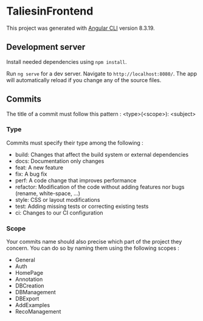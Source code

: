# TaliesinFrontend

This project was generated with [Angular CLI](https://github.com/angular/angular-cli) version 8.3.19.

## Development server

Install needed dependencies using `npm install`.

Run `ng serve` for a dev server. Navigate to `http://localhost:8080/`. The app will automatically reload if you change any of the source files.


## Commits

The title of a commit must follow this pattern : \<type>(\<scope>): \<subject>

### Type
Commits must specify their type among the following :
- build: Changes that affect the build system or external dependencies
- docs: Documentation only changes
- feat: A new feature
- fix: A bug fix
- perf: A code change that improves performance
- refactor: Modification of the code without adding features nor bugs (rename, white-space, ...)
- style: CSS or layout modifications
- test: Adding missing tests or correcting existing tests
- ci: Changes to our CI configuration

### Scope
Your commits name should also precise which part of the project they concern.
You can do so by naming them using the following scopes :
- General
- Auth
- HomePage
- Annotation
- DBCreation
- DBManagement
- DBExport
- AddExamples
- RecoManagement

